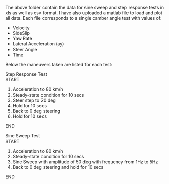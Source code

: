 The above folder contain the data for sine sweep and step response tests in xls as well as csv format.
I have also uploaded a matlab file to load and plot all data.
Each file corresponds to a single camber angle test with values of:
- Velocity
- SideSlip
- Yaw Rate
- Lateral Acceleration (ay)
- Steer Angle
- Time

Below the maneuvers taken are listed for each test:

Step Response Test  
START
1. Acceleration to 80 km/h
2. Steady-state condition for 10 secs
3. Steer step to 20 deg
4. Hold for 10 secs
5. Back to 0 deg steering
6. Hold for 10 secs

END



Sine Sweep Test  
START
1. Acceleration to 80 km/h
2. Steady-state condition for 10 secs
3. Sine Sweep with amplitude of 50 deg with frequency from 1Hz to 5Hz
4. Back to 0 deg steering and hold for 10 secs

END
